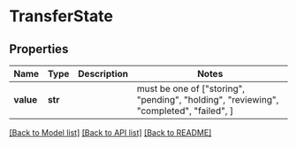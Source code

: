 # TransferState


## Properties
Name | Type | Description | Notes
------------ | ------------- | ------------- | -------------
**value** | **str** |  |  must be one of ["storing", "pending", "holding", "reviewing", "completed", "failed", ]

[[Back to Model list]](../README.md#documentation-for-models) [[Back to API list]](../README.md#documentation-for-api-endpoints) [[Back to README]](../README.md)


